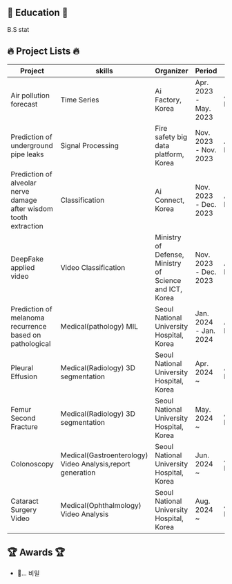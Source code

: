 

## 📖 Education 📖
B.S stat

## 🔥 Project Lists 🔥
| Project | skills | Organizer | Period | Link |
|---------|----------------|-----------|--------|----|
| Air pollution forecast | Time Series | Ai Factory, Korea | Apr. 2023 - May. 2023 | Added later |
| Prediction of underground pipe leaks| Signal Processing | Fire safety big data platform, Korea | Nov. 2023 - Nov. 2023 | Added later |
| Prediction of alveolar nerve damage after wisdom tooth extraction| Classification | Ai Connect, Korea | Nov. 2023 - Dec. 2023 | Added later |
| DeepFake applied video | Video Classification | Ministry of Defense, Ministry of Science and ICT, Korea | Nov. 2023 - Dec. 2023 | Added later |
| Prediction of melanoma recurrence based on pathological | Medical(pathology) MIL | Seoul National University Hospital, Korea | Jan. 2024 - Jan. 2024 | Added later |
| Pleural Effusion | Medical(Radiology) 3D segmentation | Seoul National University Hospital, Korea | Apr. 2024 ~  | Added later |
| Femur Second Fracture | Medical(Radiology) 3D segmentation | Seoul National University Hospital, Korea | May. 2024 ~ | Added later |
| Colonoscopy | Medical(Gastroenterology) Video Analysis,report generation | Seoul National University Hospital, Korea | Jun. 2024 ~ | Added later |
| Cataract Surgery Video | Medical(Ophthalmology) Video Analysis | Seoul National University Hospital, Korea | Aug. 2024 ~ | Added later |

## 🏆 Awards 🏆
- 🤔... 비밀

<!--

[Github_Link](https://example.com/colonoscopy-project)
**jjunstone7/jjunstone7** is a ✨ _special_ ✨ repository because its `README.md` (this file) appears on your GitHub profile.

Here are some ideas to get you started:
Here is an example of using emojis in GitHub Markdown:

- :smile: This project makes me happy!
- :computer: Working on coding projects.
- :bulb: Got a new idea for a project!
- :rocket: Ready to launch the new version!

- 🔭 I’m currently working on ...
- 🌱 I’m currently learning ...
- 👯 I’m looking to collaborate on ...
- 🤔 I’m looking for help with ...
- 💬 Ask me about ...
- 📫 How to reach me: ...
- 😄 Pronouns: ...
- ⚡ Fun fact: ...
-->
